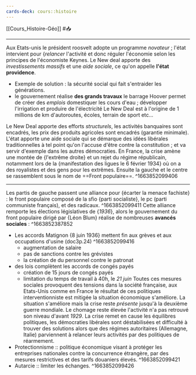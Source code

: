 ```yaml
---
cards-deck: cours::histoire
---
```


[[Cours_Histoire-Géo]] #📥 

---
Aux Etats-unis le président roosvelt adopte un programme *novateur* ; l'état intervient pour {*relancer* l'activité et donc réguler l'économie selon les principes de l'économiste Keynes. Le New deal apporte des *investissements massifs* et une *aide sociale*, ce qu'on appelle **l'état providence**.
- Exemple de solution : la sécurité social qui fait s'entraider les générations.
- le gouvernement réalise **des grands travaux** le barrage Hoover permet de créer des *emplois* domestiquer les cours d'eau ; développer l'irrigation et produire de l'électricité
Le New Deal est à l'origine de 1 millions de km d'autoroutes, écoles, terrain de sport etc...

Le New Deal apporte des efforts *structurels*, les activités banquaires sont encadrés, les prix des produits agricoles sont encadrés (garantie minimale). L'état apporte une aide sociale qui se démarque des idées libérales traditionnelles à tel point qu'on l'accuse d'être contre la constitution ; et va servir d'exemple dans les autres démocraties.
En France, la crise amène une montée de {l'extrême droite} et un rejet du régime républicain, notamment lors de la {manifestation des ligues le 6 février 1934} où on a des royalistes et des gens pour les extrêmes. Ensuite la gauche et le centre se rassemblent sous le nom de ==Front populaire==.
^1663852099406

---
Les partis de gauche passent une alliance pour {écarter la menace fachiste} : le front populaire composé de la sfio {parti socialiste}, le pc (parti communiste français), et des radicaux. 
^1663852099411
Cette alliance remporte les élections législatives de {*1936*}, alors le gouvernement du front populaire dirigé par {Léon Blum} réalise de nombreuses **avancés sociales** : 
^1663852387852
- Les accords Matignon {8 juin 1936} mettent fin aux grèves et  aux occupations d'usine (doc3p.24) 
^1663852099416
	- augmentation de salaire
	- pas de sanctions contre les grévistes
	- la création de du personnel contre le patronat
- des lois complètent les accords de congés payés
	- création de 15 jours de congés payés
	- limitation du temps de travail à 40h, le *21 juin*
Toutes ces mesures sociales provoquent des tensions dans la société française, aux Etats-Unis comme en France le résultat de ces politiques interventionniste est mitigée la situation économique s'améliore. La situation s'améliore mais la crise reste *présente* jusqu'à la deuxième guerre mondiale. Le chomage reste élevée l'activité n'a pas retrouvé son niveau d'avant *1929*. La crise remet en cause les équilibres politiques, les démocraties libérales sont déstabilisées et difficulté à trouver des solutions alors que des régimes autoritaires (Allemagne, Italie) parviennent à relancer leurs activités par des politiques de réarmement.
- Protectionnisme :: politique économique visant à protéger les entreprises nationales contre la concurrence étrangère, par des mesures restrictives et des tarifs douaniers élevés. 
^1663852099421
- Autarcie :: limiter les échanges.
^1663852099426
